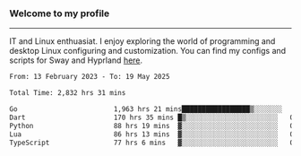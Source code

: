 ### Welcome to my profile

---

IT and Linux enthuasiat. I enjoy exploring the world of programming and desktop Linux configuring and customization. You can find my configs and scripts for Sway and Hyprland [here](https://github.com/uroborosq/mess-of-linux-configurations).

<!-- <div display="block">
 	<img align="left" width="48%" alt="isocalendar" src=".github/metrics/isocalendar_metrics.svg" />
	<img align="center" width="48%" alt="contributions" src=".github/metrics/contributions_metrics.svg" />
	<img align="center" alt="languages" src=".github/metrics/languages_metrics.svg" />
</div> -->

<!-- ![](https://komarev.com/ghpvc/?username=uroborosq&color=success&style=flat-square) -->
<!-- [](https://img.shields.io/github/last-commit/uroborosq/uroborosq?label=Profile%20updated&style=flat-square) -->

<!--START_SECTION:waka-->

```txt
From: 13 February 2023 - To: 19 May 2025

Total Time: 2,832 hrs 31 mins

Go                        1,963 hrs 21 mins█████████████████▒░░░░░░░   68.70 %
Dart                      170 hrs 35 mins █▒░░░░░░░░░░░░░░░░░░░░░░░   05.97 %
Python                    88 hrs 19 mins  ▓░░░░░░░░░░░░░░░░░░░░░░░░   03.09 %
Lua                       86 hrs 13 mins  ▓░░░░░░░░░░░░░░░░░░░░░░░░   03.02 %
TypeScript                77 hrs 6 mins   ▓░░░░░░░░░░░░░░░░░░░░░░░░   02.70 %
```

<!--END_SECTION:waka-->
